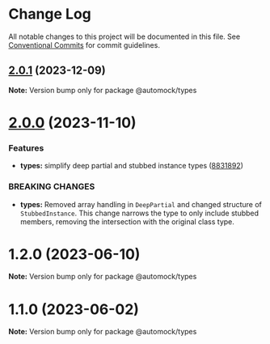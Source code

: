 # Change Log

All notable changes to this project will be documented in this file.
See [Conventional Commits](https://conventionalcommits.org) for commit guidelines.

## [2.0.1](https://github.com/automock/automock/compare/@automock/types@2.0.0...@automock/types@2.0.1) (2023-12-09)

**Note:** Version bump only for package @automock/types

# [2.0.0](https://github.com/automock/automock/compare/@automock/types@1.2.0...@automock/types@2.0.0) (2023-11-10)

### Features

- **types:** simplify deep partial and stubbed instance types ([8831892](https://github.com/automock/automock/commit/883189234ba008695499464eda4a15e65bf81374))

### BREAKING CHANGES

- **types:** Removed array handling in `DeepPartial` and changed structure of `StubbedInstance`. This change narrows the type to only include stubbed members, removing the intersection with the original class type.

# 1.2.0 (2023-06-10)

**Note:** Version bump only for package @automock/types

# 1.1.0 (2023-06-02)

**Note:** Version bump only for package @automock/types
